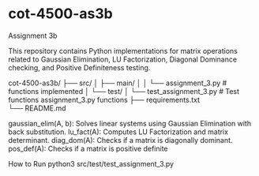 # cot-4500-as3b
Assignment 3b


This repository contains Python implementations for matrix operations related to Gaussian Elimination, LU Factorization, Diagonal Dominance checking, and Positive Definiteness testing.



cot-4500-as3b/
├── src/
│   ├── main/
│   │   └── assignment_3.py        # functions implemented
│   └── test/
│       └── test_assignment_3.py   # Test functions assignment_3.py functions
├── requirements.txt               
└── README.md                     

gaussian_elim(A, b): Solves linear systems using Gaussian Elimination with back substitution.
lu_fact(A): Computes LU Factorization and matrix determinant.
diag_dom(A): Checks if a matrix is diagonally dominant.
pos_def(A): Checks if a matrix is positive definite

How to Run
python3 src/test/test_assignment_3.py

